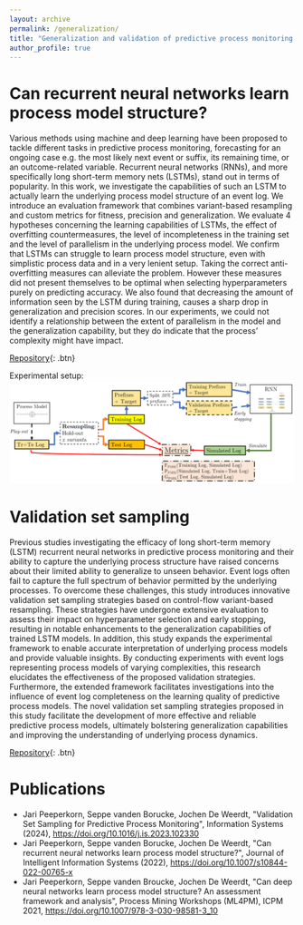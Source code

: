 ```yaml
---
layout: archive
permalink: /generalization/
title: "Generalization and validation of predictive process monitoring models"
author_profile: true
---
```


Can recurrent neural networks learn process model structure?
=======

Various methods using machine and deep learning have been proposed to tackle different tasks in predictive process monitoring, forecasting for an ongoing case e.g. the most likely next event or suffix, its remaining time, or an outcome-related variable. Recurrent neural networks (RNNs), and more specifically long short-term memory nets (LSTMs), stand out in terms of popularity. In this work, we investigate the capabilities of such an LSTM to actually learn the underlying process model structure of an event log. We introduce an evaluation framework that combines variant-based resampling and custom metrics for fitness, precision and generalization. We evaluate 4 hypotheses concerning the learning capabilities of LSTMs, the effect of overfitting countermeasures, the level of incompleteness in the training set and the level of parallelism in the underlying process model. We confirm that LSTMs can struggle to learn process model structure, even with simplistic process data and in a very lenient setup. Taking the correct anti-overfitting measures can alleviate the problem. However these measures did not present themselves to be optimal when selecting hyperparameters purely on predicting accuracy. We also found that decreasing the amount of information seen by the LSTM during training, causes a sharp drop in generalization and precision scores. In our experiments, we could not identify a relationship between the extent of parallelism in the model and the generalization capability, but they do indicate that the process’ complexity might have impact.

[Repository](https://github.com/jaripeeperkorn/LSTM_Process_Model_Structure){: .btn}

Experimental setup:
![](/images/gen.PNG)


Validation set sampling
=======

Previous studies investigating the efficacy of long short-term memory (LSTM) recurrent neural networks in predictive process monitoring and their ability to capture the underlying process structure have raised concerns about their limited ability to generalize to unseen behavior. Event logs often fail to capture the full spectrum of behavior permitted by the underlying processes. To overcome these challenges, this study introduces innovative validation set sampling strategies based on control-flow variant-based resampling. These strategies have undergone extensive evaluation to assess their impact on hyperparameter selection and early stopping, resulting in notable enhancements to the generalization capabilities of trained LSTM models. In addition, this study expands the experimental framework to enable accurate interpretation of underlying process models and provide valuable insights. By conducting experiments with event logs representing process models of varying complexities, this research elucidates the effectiveness of the proposed validation strategies. Furthermore, the extended framework facilitates investigations into the influence of event log completeness on the learning quality of predictive process models. The novel validation set sampling strategies proposed in this study facilitate the development of more effective and reliable predictive process models, ultimately bolstering generalization capabilities and improving the understanding of underlying process dynamics.

[Repository](https://github.com/jaripeeperkorn/ValidationSelection){: .btn}


Publications
=======
* Jari Peeperkorn, Seppe vanden Borucke, Jochen De Weerdt, "Validation Set Sampling for Predictive Process Monitoring", Information Systems (2024), https://doi.org/10.1016/j.is.2023.102330
* Jari Peeperkorn, Seppe vanden Borucke, Jochen De Weerdt, "Can recurrent neural networks learn process model structure?",  Journal of Intelligent Information Systems (2022), https://doi.org/10.1007/s10844-022-00765-x
* Jari Peeperkorn, Seppe vanden Broucke, Jochen De Weerdt, "Can deep neural networks learn process model structure? An assessment framework and analysis", Process Mining Workshops (ML4PM), ICPM 2021, https://doi.org/10.1007/978-3-030-98581-3_10
